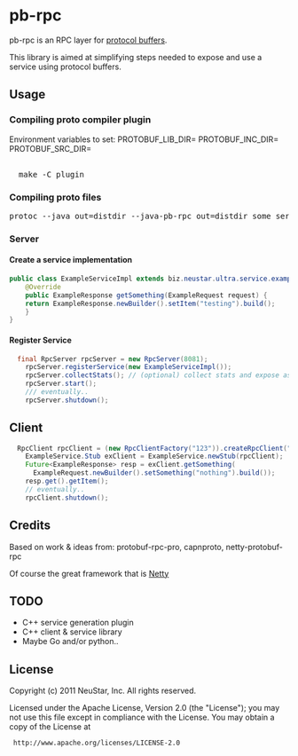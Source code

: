 # pb-rpc #

pb-rpc is an RPC layer for [protocol buffers](http://code.google.com/apis/protocolbuffers/docs/overview.html).

This library is aimed at simplifying steps needed to expose and use a service using protocol buffers.

## Usage ##

### Compiling proto compiler plugin ###

Environment variables to set:
PROTOBUF_LIB_DIR=<protobuf lib dir> 
PROTOBUF_INC_DIR=<protobuf include dir> 
PROTOBUF_SRC_DIR=<protobuf source dir>
<pre>  
  make -C plugin 
</pre>

### Compiling proto files ###

<pre>
protoc --java_out=distdir --java-pb-rpc_out=distdir some_service.proto
</pre>

### Server ###

#### Create a service implementation ####
```java
public class ExampleServiceImpl extends biz.neustar.ultra.service.example.ExampleServiceMessage.ExampleService {
	@Override
	public ExampleResponse getSomething(ExampleRequest request) {
    return ExampleResponse.newBuilder().setItem("testing").build();
	}
}
```

#### Register Service ####
```java
  final RpcServer rpcServer = new RpcServer(8081);
	rpcServer.registerService(new ExampleServiceImpl());
	rpcServer.collectStats(); // (optional) collect stats and expose as an MBean
	rpcServer.start();
	/// eventually.. 
	rpcServer.shutdown();
```

## Client ###

```java
  RpcClient rpcClient = (new RpcClientFactory("123")).createRpcClient("127.0.0.1", 8081);
	ExampleService.Stub exClient = ExampleService.newStub(rpcClient);
	Future<ExampleResponse> resp = exClient.getSomething(
	  ExampleRequest.newBuilder().setSomething("nothing").build());
	resp.get().getItem();
	// eventually..
	rpcClient.shutdown();
```

## Credits ##

Based on work & ideas from: protobuf-rpc-pro, capnproto, netty-protobuf-rpc

Of course the great framework that is [Netty](http://www.jboss.org/netty)

## TODO ##

- C++ service generation plugin
- C++ client & service library
- Maybe Go and/or python..

## License ##

 Copyright (c) 2011 NeuStar, Inc.
 All rights reserved.

 Licensed under the Apache License, Version 2.0 (the "License");
 you may not use this file except in compliance with the License.
 You may obtain a copy of the License at

     http://www.apache.org/licenses/LICENSE-2.0

 
